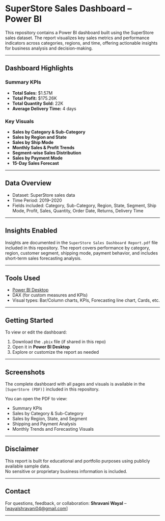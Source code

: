 # SuperStore Sales Dashboard – Power BI

This repository contains a Power BI dashboard built using the SuperStore sales dataset. The report visualizes key sales metrics and performance indicators across categories, regions, and time, offering actionable insights for business analysis and decision-making.

---

## Dashboard Highlights

### Summary KPIs
- **Total Sales:** $1.57M  
- **Total Profit:** $175.26K  
- **Total Quantity Sold:** 22K  
- **Average Delivery Time:** 4 days  

### Key Visuals
- **Sales by Category & Sub-Category**  
- **Sales by Region and State**  
- **Sales by Ship Mode**  
- **Monthly Sales & Profit Trends**  
- **Segment-wise Sales Distribution**  
- **Sales by Payment Mode**  
- **15-Day Sales Forecast**

---

## Data Overview

- Dataset: SuperStore sales data  
- Time Period: 2019–2020 
- Fields included: Category, Sub-Category, Region, State, Segment, Ship Mode, Profit, Sales, Quantity, Order Date, Returns, Delivery Time

---

## Insights Enabled

Insights are documented in the `SuperStore Sales Dashboard Report.pdf` file included in this repository.
The report covers performance by category, region, customer segment, shipping mode, payment behavior, and includes short-term sales forecasting analysis.

---

## Tools Used

- [Power BI Desktop](https://powerbi.microsoft.com/desktop/)  
- DAX (for custom measures and KPIs)  
- Visual types: Bar/Column charts, KPIs, Forecasting line chart, Cards, etc.

---

## Getting Started

To view or edit the dashboard:

1. Download the `.pbix` file (if shared in this repo)
2. Open it in **Power BI Desktop**
3. Explore or customize the report as needed

---

## Screenshots

The complete dashboard with all pages and visuals is available in the `[SuperStore (PDF)]` included in this repository.

You can open the PDF to view:
- Summary KPIs
- Sales by Category & Sub-Category
- Sales by Region, State, and Segment
- Shipping and Payment Analysis
- Monthly Trends and Forecasting Visuals
---

## Disclaimer

This report is built for educational and portfolio purposes using publicly available sample data.  
No sensitive or proprietary business information is included.

---

## Contact

For questions, feedback, or collaboration:
**Shravani Wayal** – [wayalshravani04@gmail.com]  

---


